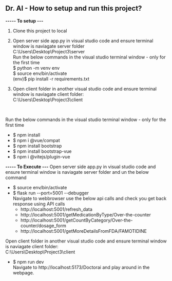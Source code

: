
## Dr. AI - How to setup and run this project?

**----- To setup ---**
1. Clone this project to local

2. Open server side app.py in visual studio code and ensure terminal window is naviagate server folder <br>
    C:\Users\Desktop\Project3\server<br>
    Run the below commands in the visual studio terminal window - only for the first time<br>
    $ python -m venv env<br>
    $ source env/bin/activate<br>
    (env)$ pip install -r requirements.txt<br>

3. Open client folder in another visual studio code and ensure terminal window is naviagate client folder:<br>
C:\Users\Desktop\Project3\client<br>
<br>

Run the below commands in the visual studio terminal window - only for the first time<br>
* $ npm install
* $ npm i @vue/compat
* $ npm install bootstrap 
* $ npm install bootstrap-vue
* $ npm i @vitejs/plugin-vue

**----- To Execute ---**
Open server side app.py in visual studio code and ensure terminal window is naviagate server folder and un the below command<br>
* $ source env/bin/activate<br>
* $ flask run --port=5001 --debugger <br>
    Navigate to webbrowser use the below api calls and check you get back response using API calls <br>
    * http://localhost:5001/refresh_data
    * http://localhost:5001/getMedicationByType/Over-the-counter
    * http://localhost:5001/getCountByCategory/Over-the-counter/dosage_form
    * http://localhost:5001/getMoreDetailsFromFDA/FAMOTIDINE<br>

Open client folder in another visual studio code and ensure terminal window is naviagate client folder:<br>
C:\Users\Desktop\Project3\client<br>
* $ npm run dev <br>
Navigate to http://localhost:5173/Doctorai and play around in the webpage.

